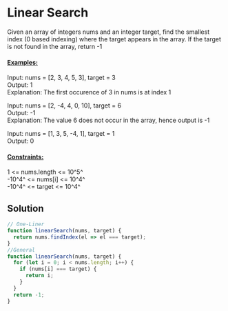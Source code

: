 # Linear Search

Given an array of integers nums and an integer target, find the smallest index (0 based indexing) where the target appears in the array. If the target is not found in the array, return -1

#### <ins>Examples:</ins>

Input: nums = [2, 3, 4, 5, 3], target = 3  
Output: 1  
Explanation: The first occurence of 3 in nums is at index 1  
  
Input: nums = [2, -4, 4, 0, 10], target = 6  
Output: -1  
Explanation: The value 6 does not occur in the array, hence output is -1  
  
Input: nums = [1, 3, 5, -4, 1], target = 1  
Output: 0  

#### <ins>Constraints:</ins>

1 <= nums.length <= 10^5^  
-10^4^ <= nums[i] <= 10^4^  
-10^4^ <= target <= 10^4^  

## Solution

```Javascript
// One-Liner
function linearSearch(nums, target) {
  return nums.findIndex(el => el === target);
}
//General
function linearSearch(nums, target) {
  for (let i = 0; i < nums.length; i++) {
    if (nums[i] === target) {
      return i;
    }
  }
  return -1;
}

```
